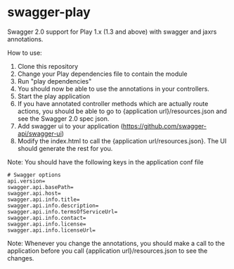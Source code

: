 # swagger-play
Swagger 2.0 support for Play 1.x (1.3 and above) with swagger and jaxrs annotations.

How to use: 

1. Clone this repository
2. Change your Play dependencies file to contain the module
3. Run "play dependencies"
4. You should now be able to use the annotations in your controllers. 
5. Start the play application
6. If you have annotated controller methods which are actually route actions, you should be able to go to {application url}/resources.json and see the Swagger 2.0 spec json. 
7. Add swagger ui to your application (https://github.com/swagger-api/swagger-ui)
8. Modify the index.html to call the {application url/resources.json}. The UI should generate the rest for you. 

Note: 
You should have the following keys in the application conf file 

```
# Swagger options
api.version=
swagger.api.basePath=
swagger.api.host=
swagger.api.info.title=
swagger.api.info.description=
swagger.api.info.termsOfServiceUrl=
swagger.api.info.contact=
swagger.api.info.license=
swagger.api.info.licenseUrl=
```

Note: 
Whenever you change the annotations, you should make a call to the application before you call {application url}/resources.json to see the changes. 
